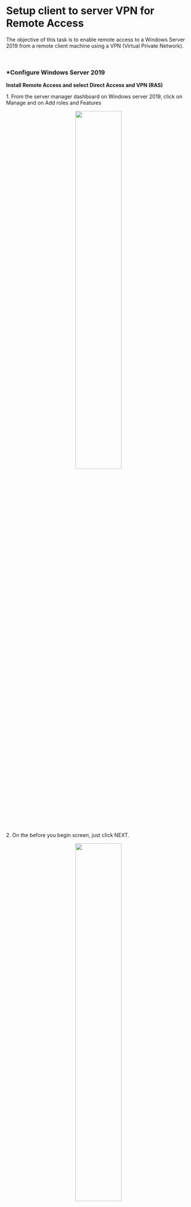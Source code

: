 <h1>Setup client to server VPN for Remote Access</h1>
<p>The objective of this task is to enable remote access to a Windows Server 2019 from a remote client machine using a VPN (Virtual Private Network).</p>
<br>

<h3>*Configure Windows Server 2019</h3>
<p><b>Install Remote Access and select Direct Access and VPN (RAS)</b> </p>
<P>1. From the server manager dashboard on Windows server 2019, click on Manage and on Add roles and Features</P>
<p align="center"><img src="https://i.imgur.com/BFw3fUz.png" height="50%" width="50%"/>

<p>2. On the before you begin screen, just click NEXT.</p>
<p align="center"><img src="https://i.imgur.com/gaMZiFi.png" height="50%" width="50%"/>

<p>3. On the Installation Type screen, make sure the Role-based or feature-based installation is selected, then click <b>NEXT.</b>.</p>
<p align="center"><img src="https://i.imgur.com/ZvY3YRt.png" height="50%" width="50%"/>

<p>4. On the Select destination server screen, make sure the select a server from the server pool is selected and select the server you are trying to install Adds from the server pool, then click NEXT.</p>
<p align="center"><img src="https://i.imgur.com/Xq8ggfi.png" height="50%" width="50%"/>

<p>5. On the Add Roles and Features Wizard > Select server role > role page,select Remote Access click NEXT.</p>
<p align="center"><img src="https://i.imgur.com/U9DIq1A.png" height="50%" width="50%"/>

<p>6. On the Add Roles and Features Wizard > Select role services page > role services, select Remote Access and VPN(RAS) and click NEXT.</p>
<p align="center"><img src="https://i.imgur.com/pso68N7.png" height="50%" width="50%"/>

<p>7. On the Add Roles and Features Wizard > Add features that are required for DirectAccess and VPN(RAS) page, click ADD FEATURES.</p>
<p align="center"><img src="https://i.imgur.com/zpz6YVw.png" height="50%" width="50%"/>

<p>8. On the Add Roles and Features Wizard > Confirm Installation Selections page, click INSTALL.</p>
<p align="center"><img src="https://i.imgur.com/doATHOv.png" height="50%" width="50%"/>

<p>9. On the Add Roles and Features Wizard > Installation Progress page, click CLOSE when installation is complete.</p>
<p align="center"><img src="https://i.imgur.com/cYaLX4w.png" height="50%" width="50%"/>

<p>10. Back to the server manager, click on the notifications and click on “Open the getting started wizard” OR go to Tools and scroll down to Routing and Remote Access and double click.</p>
<p align="center"><img src="https://i.imgur.com/cBwX85l.png" height="50%" width="50%"/>
<p align="center"><img src="https://i.imgur.com/ukeAAE4.png" height="50%" width="50%"/>
  
<p>11. After the Routing and Remote Access is opened, right-click on ADDS-SERVER(local) and click on “Configure and Enable Routing and Remote Access”</p>
<p align="center"><img src="https://i.imgur.com/kO6Hx39.png" height="50%" width="50%"/>

<p>12. On the Routing and Remote Access Server Setup Wizard first page, click NEXT.</p>
<p align="center"><img src="https://i.imgur.com/UeKRLSk.png" height="50%" width="50%"/>

<p>13. On the Routing and Remote Access Server Setup Wizard > Configuration page, select Custom configuration click NEXT.</p>
<p align="center"><img src="https://i.imgur.com/9TVhRtG.png" height="50%" width="50%"/>

<p>14. On the Routing and Remote Access Server Setup Wizard > Custom Configuration page, select VPN Access and click NEXT.</p>
<p align="center"><img src="https://i.imgur.com/eRvwsHc.png" height="50%" width="50%"/>

<p>15. On the Routing and Remote Access Server Setup Wizard > Completing the Routing and Remote Access Server Setup Wizard page, click FINISH.</p>
<p align="center"><img src="https://i.imgur.com/8YjAHDl.png" height="50%" width="50%"/>

<p>16. On the Routing and Remote Access  > Start the service page,  click on Start Service.</p>
<p align="center"><img src="https://i.imgur.com/i86dJ1Q.png" height="50%" width="50%"/>


<p>17. After clicking on Start Service, you will right-click on ADDS-SERVER(local) and go to properties. From properties, go to IPv4 and you can choose between Dynamic Host Configuration Protocol(DHCP) and Static Address Pool. But for this project, we are going to leave it at DHCP.</p>
<p align="center"><img src="https://i.imgur.com/uXndOoj.png" height="50%" width="50%"/>
<p align="center"><img src="https://i.imgur.com/ViMUYCt.png" height="50%" width="50%"/>

<br>
<br>

<h3>*Add VPN User in Active Directory</h3>
<p>1. I will be using one of the users in Active Directory. Right-click on the user and go to properties </p>
<p align="center"><img src="https://i.imgur.com/2wYtCRl.png" height="50%" width="50%"/>

<p>2. On the properties’ page, go to on Dial-In and click on Allow Access on the Network Access Permission tab</p>
<p align="center"><img src="https://i.imgur.com/uSLkiXP.png" height="50%" width="50%"/>

<br>
<br>

<h3>*Configure Windows Server Firewall</h3>
<p>1. From your computer, go to control panel and click on System and Security.</p>
<p align="center"><img src="https://i.imgur.com/1oNQ2tU.png" height="50%" width="50%"/>

<p>2. On the Control Panel > System and Security page, go to Windows Defender Firewall tab and click on Allow an app through Windows Firewall.</p>
<p align="center"><img src="https://i.imgur.com/KtaDxS9.png" height="50%" width="50%"/>

<p>3. On Windows Defender Firewall >Allowed Apps page, scroll down to Remote Access and make sure the Public and Private check boxes are selected.</p>
<p align="center"><img src="https://i.imgur.com/jKjHUjU.png" height="50%" width="50%"/>

<br>
<br>

<h3>*Configure Home Router</h3>
<p>1. To do this, login to your ISP  homepage and click on Network.</p>
<p align="center"><img src="https://i.imgur.com/BQCsaPb.png" height="50%" width="50%"/>

<p>2. From the Network’s page, go to Firewall and under Firewall, click on Port Forwarding.</p>
<p align="center"><img src="https://i.imgur.com/2oxHwxr.png" height="50%" width="50%"/>

<p>3. On the Network >Firewall > Port Forwarding page, click on Add to add to the Port Forwarding rule</p>
<p align="center"><img src="https://i.imgur.com/2XMPMFy.png" height="50%" width="50%"/>

<p>4. On the “Add” page, input your Host Id to complete the Private IP, leave the Protocol as TCP, Input PPTP port(1723) in the spaces provided for Private and Public Ports.</p>
<p align="center"><img src="https://i.imgur.com/WsSefj7.png" height="50%" width="50%"/>

<p>5. Back on the Network >Firewall > Port Forwarding page, you will see the rule you just added.</p>

<br>
<br>

<h3>*Find Public IP Address</h3>
<p>To find your public IP Address, you can search on google or just go to whatismyip.com and copy your public IPv4</p>
<p align="center"><img src="https://i.imgur.com/PzSVxMC.png" height="50%" width="50%"/>

<br>
<br>

<h3>*Verify by connecting to the Remote Network</h3>
<p>1. From your computer’s Typesearch, type VPN and click open</p>
<p align="center"><img src="https://i.imgur.com/LGnSqoR.png" height="50%" width="50%"/>

<p>2. On the VPN’s page, click on Add a VPN </p>
<p align="center"><img src="https://i.imgur.com/rR4uB4i.png" height="50%" width="50%"/>

<p>3. 3.On the Add a VPN connection’s page, select the Windows(built-in) option for VPN provider, Name the connection name as you desired, Input the public IP address of the server you are trying to connect to. For the VPN Type, select PPTP, Select User name and Password for the Type of sign in info. Then input the Username and the Password and click Save.</p>
<p align="center"><img src="https://i.imgur.com/swRQTOE.png" height="50%" width="50%"/>
<p align="center"><img src="https://i.imgur.com/6Xevspw.png" height="50%" width="50%"/>

<p><b>P.S - I couldn’t connect the VPN user because the PPTP port(1723) used was closed. I tried calling my ISP for a solution(maybe to open it for a few days for the purpose of this project) but couldn’t find any resolution. 

<p>Since, I couldn’t find a solution, I moved on to use Softether VPN to complete this project.</b></p>
<p align="center"><img src="https://i.imgur.com/IAYgdo3.png" height="50%" width="50%"/>

<p><I><b>NOTE: To check whether a port is closed or opened, use this link - https://www.yougetsignal.com/tools/open-ports/</b></I></p>
<p align="center"><img src="https://i.imgur.com/mlmR5Lj.png" height="50%" width="50%"/>
